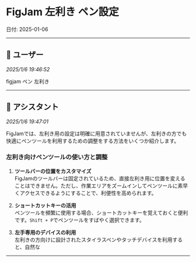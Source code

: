 # FigJam 左利き ペン設定

日付: 2025-01-06

---

## 👤 ユーザー
*2025/1/6 19:46:52*

figjam ペン 左利き

---

## 🤖 アシスタント
*2025/1/6 19:47:01*

FigJamでは、左利き用の設定は明確に用意されていませんが、左利きの方でも快適にペンツールを利用するための調整をする方法をいくつか紹介します。

### 左利き向けペンツールの使い方と調整
1. **ツールバーの位置をカスタマイズ**  
   FigJamのツールバーは固定されているため、直接左利き用に位置を変えることはできません。ただし、作業エリアをズームインしてペンツールに素早くアクセスできるようにすることで、利便性を高められます。

2. **ショートカットキーの活用**  
   ペンツールを頻繁に使用する場合、ショートカットキーを覚えておくと便利です。`Shift + P`でペンツールをすばやく選択できます。

3. **左手専用のデバイスの利用**  
   左利きの方向けに設計されたスタイラスペンやタッチデバイスを利用すると、自然な

---

